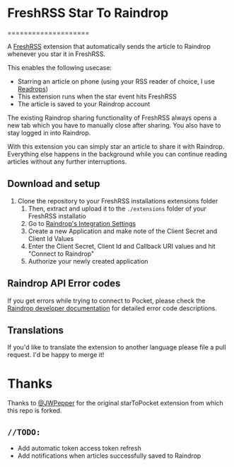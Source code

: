 # FreshRSS Star To Raindrop
====================

A [FreshRSS](https://freshrss.org/) extension that automatically sends the article to Raindrop whenever you star it in FreshRSS.

This enables the following usecase:
- Starring an article on phone (using your RSS reader of choice, I use  [Readrops](https://github.com/readrops/Readrops))
- This extension runs when the star event hits FreshRSS
- The article is saved to your Raindrop account

The existing Raindrop sharing functionality of FreshRSS always opens a new tab which you have to manually close after sharing. You also have to stay logged in into Raindrop.

With this extension you can simply star an article to share it with Raindrop. Everything else happens in the background while you can continue reading articles without any further interruptions.

## Download and setup

1. Clone the repository to your FreshRSS installations extensions folder
    1. Then, extract and upload it to the `./extensions` folder of your FreshRSS installatio 
    2. Go to [Raindrop's Integration Settings]("https://app.raindrop.io/settings/integrations") 
    3. Create a new Application and make note of the Client Secret and Client Id Values
    4. Enter the Client Secret, Client Id and Callback URI values and hit "Connect to Raindrop"
    5. Authorize your newly created application

## Raindrop API Error codes

If you get errors while trying to connect to Pocket, please check the [Raindrop developer documentation](https://developer.raindrop.io/v1/authentication) for detailed error code descriptions.

## Translations

If you'd like to translate the extension to another language please file a pull request. I'd be happy to merge it!

# Thanks

Thanks to [@JWPepper](https://github.com/JWPepper) for the original starToPocket extension from which this repo is forked. 

## `//TODO:`
- Add automatic token access token refresh
- Add notifications when articles successfully saved to Raindrop
